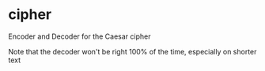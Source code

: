 # cipher

Encoder and Decoder for the Caesar cipher

Note that the decoder won't be right 100% of the time, especially on shorter text
